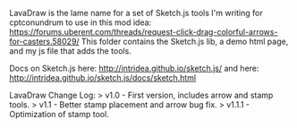 LavaDraw is the lame name for a set of Sketch.js tools I'm writing for cptconundrum to use in this mod idea: https://forums.uberent.com/threads/request-click-drag-colorful-arrows-for-casters.58029/
This folder contains the Sketch.js lib, a demo html page, and my js file that adds the tools.

Docs on Sketch.js here: http://intridea.github.io/sketch.js/
and here: http://intridea.github.io/sketch.js/docs/sketch.html

LavaDraw Change Log:
	> v1.0 - First version, includes arrow and stamp tools.
	> v1.1 - Better stamp placement and arrow bug fix.
	> v1.1.1 - Optimization of stamp tool.